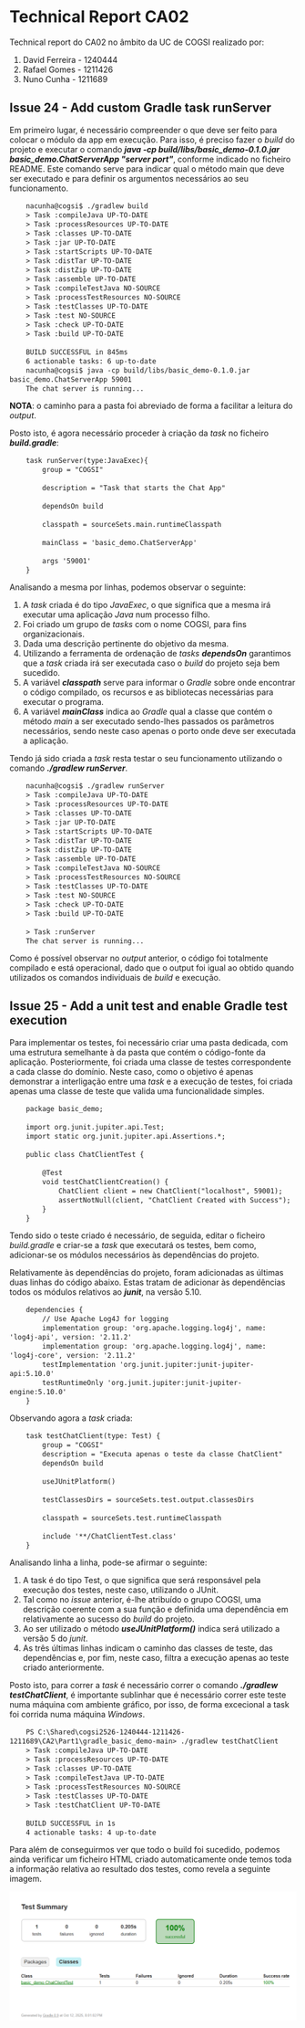 # Technical Report CA02
Technical report do CA02 no âmbito da UC de COGSI realizado por:

1. David Ferreira - 1240444
2. Rafael Gomes - 1211426
3. Nuno Cunha - 1211689

## Issue 24 - Add custom Gradle task runServer

Em primeiro lugar, é necessário compreender o que deve ser feito para colocar o módulo da app em execução. Para isso, é preciso fazer o *build* do projeto e executar o comando ***java -cp build/libs/basic_demo-0.1.0.jar basic_demo.ChatServerApp "server port"***, conforme indicado no ficheiro README.
Este comando serve para indicar qual o método main que deve ser executado e para definir os argumentos necessários ao seu funcionamento. 

        nacunha@cogsi$ ./gradlew build
        > Task :compileJava UP-TO-DATE
        > Task :processResources UP-TO-DATE
        > Task :classes UP-TO-DATE
        > Task :jar UP-TO-DATE
        > Task :startScripts UP-TO-DATE
        > Task :distTar UP-TO-DATE
        > Task :distZip UP-TO-DATE
        > Task :assemble UP-TO-DATE
        > Task :compileTestJava NO-SOURCE
        > Task :processTestResources NO-SOURCE
        > Task :testClasses UP-TO-DATE
        > Task :test NO-SOURCE
        > Task :check UP-TO-DATE
        > Task :build UP-TO-DATE

        BUILD SUCCESSFUL in 845ms
        6 actionable tasks: 6 up-to-date
        nacunha@cogsi$ java -cp build/libs/basic_demo-0.1.0.jar basic_demo.ChatServerApp 59001
        The chat server is running...

**NOTA**: o caminho para a pasta foi abreviado de forma a facilitar a leitura do *output*.

Posto isto, é agora necessário proceder à criação da *task* no ficheiro ***build.gradle***:

        task runServer(type:JavaExec){
            group = "COGSI"

            description = "Task that starts the Chat App"

            dependsOn build

            classpath = sourceSets.main.runtimeClasspath

            mainClass = 'basic_demo.ChatServerApp'

            args '59001'
        }

Analisando a mesma por linhas, podemos observar o seguinte:

1. A *task* criada é do tipo *JavaExec*, o que significa que a mesma irá executar uma aplicação *Java* num processo filho.
2. Foi criado um grupo de *tasks* com o nome COGSI, para fins organizacionais.
3. Dada uma descrição pertinente do objetivo da mesma.
4. Utilizando a ferramenta de ordenação de *tasks* ***dependsOn*** garantimos que a *task* criada irá ser executada caso o *build* do projeto seja bem sucedido.
5. A variável ***classpath*** serve para informar o *Gradle* sobre onde encontrar o código compilado, os recursos e as bibliotecas necessárias para executar o programa.
6. A variável ***mainClass*** indica ao *Gradle* qual a classe que contém o método *main* a ser executado sendo-lhes passados os parâmetros necessários, sendo neste caso apenas o porto onde deve ser executada a aplicação.

Tendo já sido criada a *task* resta testar o seu funcionamento utilizando o comando ***./gradlew runServer***.
        
        nacunha@cogsi$ ./gradlew runServer
        > Task :compileJava UP-TO-DATE
        > Task :processResources UP-TO-DATE
        > Task :classes UP-TO-DATE
        > Task :jar UP-TO-DATE
        > Task :startScripts UP-TO-DATE
        > Task :distTar UP-TO-DATE
        > Task :distZip UP-TO-DATE
        > Task :assemble UP-TO-DATE
        > Task :compileTestJava NO-SOURCE
        > Task :processTestResources NO-SOURCE
        > Task :testClasses UP-TO-DATE
        > Task :test NO-SOURCE
        > Task :check UP-TO-DATE
        > Task :build UP-TO-DATE
        
        > Task :runServer
        The chat server is running...
        
Como é possível observar no *output* anterior, o código foi totalmente compilado e está operacional, dado que o output foi igual ao obtido quando utilizados os comandos individuais de *build* e execução.

## Issue 25 - Add a unit test and enable Gradle test execution

Para implementar os testes, foi necessário criar uma pasta dedicada, com uma estrutura semelhante à da pasta que contém o código-fonte da aplicação. Posteriormente, foi criada uma classe de testes correspondente a cada classe do domínio. Neste caso, como o objetivo é apenas demonstrar a interligação entre uma *task* e a execução de testes, foi criada apenas uma classe de teste que valida uma funcionalidade simples.

        package basic_demo;

        import org.junit.jupiter.api.Test;
        import static org.junit.jupiter.api.Assertions.*;

        public class ChatClientTest {

            @Test
            void testChatClientCreation() {
                ChatClient client = new ChatClient("localhost", 59001);
                assertNotNull(client, "ChatClient Created with Success");
            }
        }

Tendo sido o teste criado é necessário, de seguida, editar o ficheiro *build.gradle* e criar-se a *task* que executará os testes, bem como, adicionar-se os módulos necessários às dependências do projeto.

Relativamente às dependências do projeto, foram adicionadas as últimas duas linhas do código abaixo. Estas tratam de adicionar às dependências todos os módulos relativos ao ***junit***, na versão 5.10.

        dependencies {
            // Use Apache Log4J for logging
            implementation group: 'org.apache.logging.log4j', name: 'log4j-api', version: '2.11.2'
            implementation group: 'org.apache.logging.log4j', name: 'log4j-core', version: '2.11.2'
            testImplementation 'org.junit.jupiter:junit-jupiter-api:5.10.0'
            testRuntimeOnly 'org.junit.jupiter:junit-jupiter-engine:5.10.0'
        }

Observando agora a *task* criada:

        task testChatClient(type: Test) {
            group = "COGSI"                          
            description = "Executa apenas o teste da classe ChatClient"
            dependsOn build                          

            useJUnitPlatform()                       

            testClassesDirs = sourceSets.test.output.classesDirs  
        
            classpath = sourceSets.test.runtimeClasspath          

            include '**/ChatClientTest.class'        
        }

Analisando linha a linha, pode-se afirmar o seguinte:
1. A task é do tipo Test, o que significa que será responsável pela execução dos testes, neste caso, utilizando o JUnit.
2. Tal como no *issue* anterior, é-lhe atribuído o grupo COGSI, uma descrição coerente com a sua função e definida uma dependência em relativamente ao sucesso do *build* do projeto.
3. Ao ser utilizado o método ***useJUnitPlatform()*** indica será utilizado a versão 5 do *junit*.
4. As três últimas linhas indicam o caminho das classes de teste, das dependências e, por fim, neste caso, filtra a execução apenas ao teste criado anteriormente.

Posto isto, para correr a *task* é necessário correr o comando ***./gradlew testChatClient***, é importante sublinhar que é necessário correr este teste numa máquina com ambiente gráfico, por isso, de forma excecional a task foi corrida numa máquina *Windows*.

        PS C:\Shared\cogsi2526-1240444-1211426-1211689\CA2\Part1\gradle_basic_demo-main> ./gradlew testChatClient
        > Task :compileJava UP-TO-DATE
        > Task :processResources UP-TO-DATE
        > Task :classes UP-TO-DATE
        > Task :compileTestJava UP-TO-DATE
        > Task :processTestResources NO-SOURCE
        > Task :testClasses UP-TO-DATE
        > Task :testChatClient UP-TO-DATE

        BUILD SUCCESSFUL in 1s
        4 actionable tasks: 4 up-to-date

Para além de conseguirmos ver que todo o build foi sucedido, podemos ainda verificar um ficheiro HTML criado automaticamente onde temos toda a informação relativa ao resultado dos testes, como revela a seguinte imagem.

![Resultado dos Testes](img\taskTest.png)

